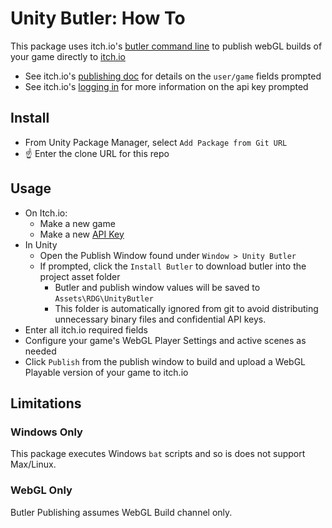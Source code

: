﻿# Unity Butler: How To

This package uses itch.io's [butler command line](https://itch.io/docs/butler/) to publish webGL builds of your game directly to [itch.io](https://www.itch.io)

* See itch.io's [publishing doc](https://itch.io/docs/butler/pushing.html) for details on the `user/game` fields prompted
* See itch.io's [logging in](https://itch.io/docs/butler/login.html#running-butler-from-ci-builds-travis-ci-gitlab-ci-etc) for more information on the api key prompted

## Install

* From Unity Package Manager, select `Add Package from Git URL`
*  ☝ Enter the clone URL for this repo

## Usage
* On Itch.io:
  * Make a new game
  * Make a new [API Key](https://itch.io/user/settings/api-keys)
* In Unity    
  * Open the Publish Window found under `Window > Unity Butler`
  * If prompted, click the `Install Butler` to download butler into the project asset folder
    * Butler and publish window values will be saved to `Assets\RDG\UnityButler`
    * This folder is automatically ignored from git to avoid distributing unnecessary binary files and confidential API keys.
* Enter all itch.io required fields
* Configure your game's WebGL Player Settings and active scenes as needed
* Click `Publish` from the publish window to build and upload a WebGL Playable version of your game to itch.io

## Limitations

### Windows Only

This package executes Windows `bat` scripts and so is does not support Max/Linux.

### WebGL Only

Butler Publishing assumes WebGL Build channel only.
